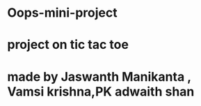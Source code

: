 # Oops-mini-project
# project on tic tac toe
# made by Jaswanth Manikanta , Vamsi krishna,PK adwaith shan
